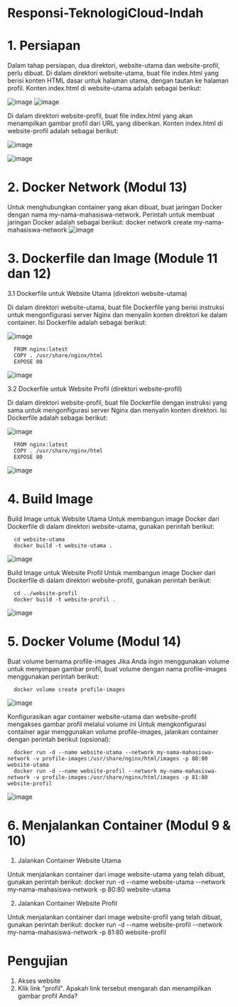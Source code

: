 # Responsi-TeknologiCloud-Indah

# 1. Persiapan 
Dalam tahap persiapan, dua direktori, website-utama dan website-profil, perlu dibuat. Di dalam direktori website-utama, buat file index.html yang berisi konten HTML dasar untuk halaman utama, dengan tautan ke halaman profil. Konten index.html di website-utama adalah sebagai berikut:

![image](https://github.com/dwiindahh/Responsi-TeknologiCloud-Indah/assets/126337792/feb6f903-9a14-4ca1-b6a9-da3ac9aa538e)
![image](https://github.com/dwiindahh/Responsi-TeknologiCloud-Indah/assets/126337792/44de6bce-d5ca-4d46-9d2e-3bca5a1c437c)


Di dalam direktori website-profil, buat file index.html yang akan menampilkan gambar profil dari URL yang diberikan. Konten index.html di website-profil adalah sebagai berikut:

![image](https://github.com/dwiindahh/Responsi-TeknologiCloud-Indah/assets/126337792/891f1757-c524-471c-9639-8f6095858960)

![image](https://github.com/dwiindahh/Responsi-TeknologiCloud-Indah/assets/126337792/e222ddc7-91c2-4cd0-83e1-cdffe1674264)


# 2. Docker Network (Modul 13) 
Untuk menghubungkan container yang akan dibuat, buat jaringan Docker dengan nama my-nama-mahasiswa-network. Perintah untuk membuat jaringan Docker adalah sebagai berikut:
docker network create my-nama-mahasiswa-network
![image](https://github.com/dwiindahh/Responsi-TeknologiCloud-Indah/assets/126337792/8bc8fffd-9443-4b97-b22e-bac09b1f42fe)

# 3. Dockerfile dan Image (Module 11 dan 12) 
3.1 Dockerfile untuk Website Utama (direktori website-utama)
  
Di dalam direktori website-utama, buat file Dockerfile yang berisi instruksi untuk mengonfigurasi server Nginx dan menyalin konten direktori ke dalam container. Isi Dockerfile adalah sebagai berikut:

![image](https://github.com/dwiindahh/Responsi-TeknologiCloud-Indah/assets/126337792/47cf3249-4098-40e6-a896-90d2e2166d51)


      FROM nginx:latest
      COPY . /usr/share/nginx/html
      EXPOSE 80

![image](https://github.com/dwiindahh/Responsi-TeknologiCloud-Indah/assets/126337792/1f5755d4-c623-478a-b6a9-d91ea946f3d6)

3.2 Dockerfile untuk Website Profil (direktori website-profil)
  
Di dalam direktori website-profil, buat file Dockerfile dengan instruksi yang sama untuk mengonfigurasi server Nginx dan menyalin konten direktori. Isi Dockerfile adalah sebagai berikut:

![image](https://github.com/dwiindahh/Responsi-TeknologiCloud-Indah/assets/126337792/a8199311-293f-45b7-b22e-8d4624d47a48)



      FROM nginx:latest
      COPY . /usr/share/nginx/html
      EXPOSE 80

![image](https://github.com/dwiindahh/Responsi-TeknologiCloud-Indah/assets/126337792/069174a5-28ac-482e-b6f6-f9433b47d424)


# 4. Build Image 
Build Image untuk Website Utama
Untuk membangun image Docker dari Dockerfile di dalam direktori website-utama, gunakan perintah berikut:

      cd website-utama
      docker build -t website-utama .

![image](https://github.com/dwiindahh/Responsi-TeknologiCloud-Indah/assets/126337792/f999ff7c-022a-4719-ae85-5763870c071c)


Build Image untuk Website Profil
Untuk membangun image Docker dari Dockerfile di dalam direktori website-profil, gunakan perintah berikut:

      cd ../website-profil
      docker build -t website-profil .

![image](https://github.com/dwiindahh/Responsi-TeknologiCloud-Indah/assets/126337792/887c7ace-3df4-4b9c-8552-8336e9067808)


# 5. Docker Volume (Modul 14) 
Buat volume bernama profile-images
Jika Anda ingin menggunakan volume untuk menyimpan gambar profil, buat volume dengan nama profile-images menggunakan perintah berikut:

      docker volume create profile-images

![image](https://github.com/dwiindahh/Responsi-TeknologiCloud-Indah/assets/126337792/73322e21-8831-46f9-a336-ef3d8e7f7237)

Konfigurasikan agar container website-utama dan website-profil mengakses gambar profil melalui volume ini
Untuk mengkonfigurasi container agar menggunakan volume profile-images, jalankan container dengan perintah berikut (opsional):

      docker run -d --name website-utama --network my-nama-mahasiswa-network -v profile-images:/usr/share/nginx/html/images -p 80:80 website-utama
      docker run -d --name website-profil --network my-nama-mahasiswa-network -v profile-images:/usr/share/nginx/html/images -p 81:80 website-profil

![image](https://github.com/dwiindahh/Responsi-TeknologiCloud-Indah/assets/126337792/4657bed1-9ae0-4cd9-9211-3dfca8d0c82a)


# 6. Menjalankan Container (Modul 9 & 10)
1. Jalankan Container Website Utama

Untuk menjalankan container dari image website-utama yang telah dibuat, gunakan perintah berikut:
      docker run -d --name website-utama --network my-nama-mahasiswa-network -p 80:80 website-utama

2. Jalankan Container Website Profil

Untuk menjalankan container dari image website-profil yang telah dibuat, gunakan perintah berikut:
      docker run -d --name website-profil --network my-nama-mahasiswa-network -p 81:80 website-profil

# Pengujian
1. Akses website
2. Klik link "profil". Apakah link tersebut mengarah dan menampilkan gambar profil Anda? 
